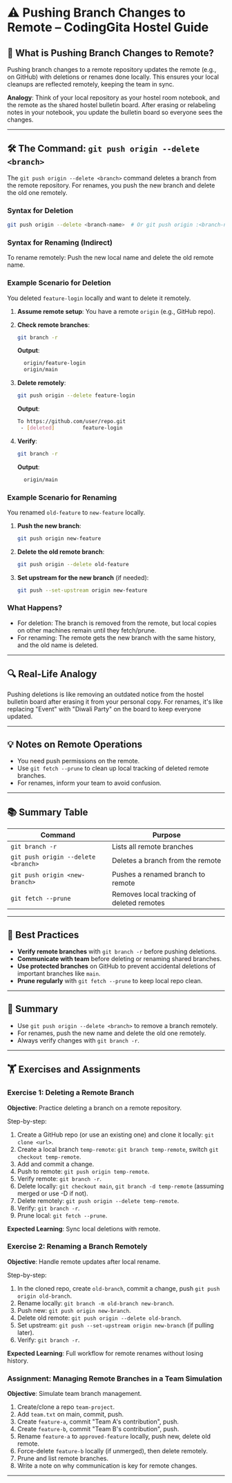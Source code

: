 # ⚠️ Pushing Branch Changes to Remote – CodingGita Hostel Guide

## 📌 What is Pushing Branch Changes to Remote?

Pushing branch changes to a remote repository updates the remote (e.g., on GitHub) with deletions or renames done locally. This ensures your local cleanups are reflected remotely, keeping the team in sync.

**Analogy**: Think of your local repository as your hostel room notebook, and the remote as the shared hostel bulletin board. After erasing or relabeling notes in your notebook, you update the bulletin board so everyone sees the changes.

---

## 🛠 The Command: `git push origin --delete <branch>`

The `git push origin --delete <branch>` command deletes a branch from the remote repository. For renames, you push the new branch and delete the old one remotely.

### Syntax for Deletion
```bash
git push origin --delete <branch-name>  # Or git push origin :<branch-name>
```

### Syntax for Renaming (Indirect)
To rename remotely: Push the new local name and delete the old remote name.

### Example Scenario for Deletion
You deleted `feature-login` locally and want to delete it remotely.

1. **Assume remote setup**: You have a remote `origin` (e.g., GitHub repo).
2. **Check remote branches**:
   ```bash
   git branch -r
   ```
   **Output**:
   ```bash
     origin/feature-login
     origin/main
   ```

3. **Delete remotely**:
   ```bash
   git push origin --delete feature-login
   ```
   **Output**:
   ```bash
   To https://github.com/user/repo.git
    - [deleted]         feature-login
   ```

4. **Verify**:
   ```bash
   git branch -r
   ```
   **Output**:
   ```bash
     origin/main
   ```

### Example Scenario for Renaming
You renamed `old-feature` to `new-feature` locally.

1. **Push the new branch**:
   ```bash
   git push origin new-feature
   ```

2. **Delete the old remote branch**:
   ```bash
   git push origin --delete old-feature
   ```

3. **Set upstream for the new branch** (if needed):
   ```bash
   git push --set-upstream origin new-feature
   ```

### What Happens?
- For deletion: The branch is removed from the remote, but local copies on other machines remain until they fetch/prune.
- For renaming: The remote gets the new branch with the same history, and the old name is deleted.

---

## 🔍 Real-Life Analogy

Pushing deletions is like removing an outdated notice from the hostel bulletin board after erasing it from your personal copy. For renames, it's like replacing "Event" with "Diwali Party" on the board to keep everyone updated.

---

## 💡 Notes on Remote Operations
- You need push permissions on the remote.
- Use `git fetch --prune` to clean up local tracking of deleted remote branches.
- For renames, inform your team to avoid confusion.

---

## 📚 Summary Table

| Command                       | Purpose                                      |
|-------------------------------|----------------------------------------------|
| `git branch -r`               | Lists all remote branches                    |
| `git push origin --delete <branch>` | Deletes a branch from the remote       |
| `git push origin <new-branch>`| Pushes a renamed branch to remote            |
| `git fetch --prune`           | Removes local tracking of deleted remotes    |

---

## 🔧 Best Practices

- **Verify remote branches** with `git branch -r` before pushing deletions.
- **Communicate with team** before deleting or renaming shared branches.
- **Use protected branches** on GitHub to prevent accidental deletions of important branches like `main`.
- **Prune regularly** with `git fetch --prune` to keep local repo clean.

---

## 📝 Summary

- Use `git push origin --delete <branch>` to remove a branch remotely.
- For renames, push the new name and delete the old one remotely.
- Always verify changes with `git branch -r`.

---

## 🏋️ Exercises and Assignments

### Exercise 1: Deleting a Remote Branch
**Objective**: Practice deleting a branch on a remote repository.

Step-by-step:
1. Create a GitHub repo (or use an existing one) and clone it locally: `git clone <url>`.
2. Create a local branch `temp-remote`: `git branch temp-remote`, switch `git checkout temp-remote`.
3. Add and commit a change.
4. Push to remote: `git push origin temp-remote`.
5. Verify remote: `git branch -r`.
6. Delete locally: `git checkout main`, `git branch -d temp-remote` (assuming merged or use -D if not).
7. Delete remotely: `git push origin --delete temp-remote`.
8. Verify: `git branch -r`.
9. Prune local: `git fetch --prune`.

**Expected Learning**: Sync local deletions with remote.

### Exercise 2: Renaming a Branch Remotely
**Objective**: Handle remote updates after local rename.

Step-by-step:
1. In the cloned repo, create `old-branch`, commit a change, push `git push origin old-branch`.
2. Rename locally: `git branch -m old-branch new-branch`.
3. Push new: `git push origin new-branch`.
4. Delete old remote: `git push origin --delete old-branch`.
5. Set upstream: `git push --set-upstream origin new-branch` (if pulling later).
6. Verify: `git branch -r`.

**Expected Learning**: Full workflow for remote renames without losing history.

### Assignment: Managing Remote Branches in a Team Simulation
**Objective**: Simulate team branch management.

1. Create/clone a repo `team-project`.
2. Add `team.txt` on main, commit, push.
3. Create `feature-a`, commit "Team A's contribution", push.
4. Create `feature-b`, commit "Team B's contribution", push.
5. Rename `feature-a` to `approved-feature` locally, push new, delete old remote.
6. Force-delete `feature-b` locally (if unmerged), then delete remotely.
7. Prune and list remote branches.
8. Write a note on why communication is key for remote changes.

---
